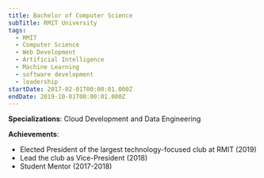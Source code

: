 ```yaml
---
title: Bachelor of Computer Science
subTitle: RMIT University
tags:
  - RMIT
  - Computer Science
  - Web Development
  - Artificial Intelligence
  - Machine Learning
  - software development
  - leadership
startDate: 2017-02-01T00:00:01.000Z
endDate: 2019-10-01T00:00:01.000Z
---
```

**Specializations**: Cloud Development and Data Engineering

**Achievements**: 

* Elected President of the largest technology-focused club at RMIT (2019)
* Lead the club as Vice-President (2018)
* Student Mentor (2017-2018)